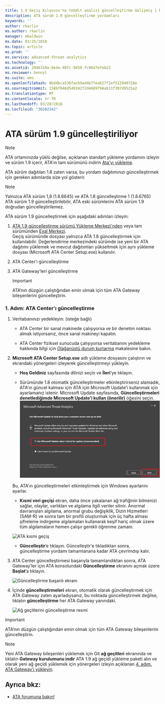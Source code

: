 ```yaml
---
title: 1.9 Geçiş Kılavuzu'na tehdit analizi güncelleştirme Gelişmiş | Microsoft Docs
description: ATA sürüm 1.9 güncelleştirme yordamları
keywords: ''
author: rkarlin
ms.author: rkarlin
manager: mbaldwin
ms.date: 03/25/2018
ms.topic: article
ms.prod: ''
ms.service: advanced-threat-analytics
ms.technology: ''
ms.assetid: 2946310a-8e4e-48fc-9450-fc9647efeb22
ms.reviewer: bennyl
ms.suite: ems
ms.openlocfilehash: 0bd4bca536facb9ad4b7fea627f2ef512949728e
ms.sourcegitcommit: 158bf048d549342f2d4689f98ab11f397d9525a2
ms.translationtype: MT
ms.contentlocale: tr-TR
ms.lasthandoff: 03/28/2018
ms.locfileid: "30202342"
---
```

# <a name="updating-ata-to-version-19"></a>ATA sürüm 1.9 güncelleştiriliyor

> [!NOTE] 
> ATA ortamınızda yüklü değilse, açıklanan standart yükleme yordamını izleyin ve sürüm 1.9 içerir, ATA'ın tam sürümünü indirin [Ata'yı yükleme](install-ata-step1.md).

ATA sürüm dağıtılan 1.8 zaten varsa, bu yordam dağıtımınızı güncelleştirmek için gereken adımlarda size yol gösterir.

> [!NOTE] 
>  Yalnızca ATA sürüm 1,8 (1.8.6645) ve ATA 1.8 güncelleştirme 1 (1.8.6765) ATA sürüm 1.9 güncelleştirilebilir, ATA eski sürümlerini ATA sürüm 1.9 doğrudan güncelleştirilemez.

ATA sürüm 1.9 güncelleştirmek için aşağıdaki adımları izleyin:

1.  [ATA 1.9 güncelleştirme sürümü Yükleme Merkezi'nden](https://www.microsoft.com/download/details.aspx?id=56725) veya tam sürümünden [Eval Merkezi](http://www.microsoft.com/evalcenter/evaluate-microsoft-advanced-threat-analytics).<br>
Geçiş sürümünde dosyası yalnızca ATA 1.8 güncelleştirmek için kullanılabilir. Değerlendirme merkezindeki sürümde ise yeni bir ATA dağıtımı yüklemek ve mevcut dağıtımları yükseltmek için aynı yükleme dosyası (Microsoft ATA Center Setup.exe) kullanılır.

2.  ATA Center’ı güncelleştirme

4.  ATA Gateway’leri güncelleştirme

    > [!IMPORTANT]
    > ATA’nın düzgün çalıştığından emin olmak için tüm ATA Gateway bileşenlerini güncelleştirin.

### <a name="step-1-update-the-ata-center"></a>1. Adım: ATA Center’ı güncelleştirme

1.  Veritabanınızı yedekleyin: (isteğe bağlı)

    -   ATA Center bir sanal makinede çalışıyorsa ve bir denetim noktası almak istiyorsanız, önce sanal makineyi kapatın.

    -   ATA Center fiziksel sunucuda çalışıyorsa veritabanını yedekleme hakkında bilgi için [Olağanüstü durum kurtarma](disaster-recovery.md) makalesine bakın.

2.  **Microsoft ATA Center Setup.exe** adlı yükleme dosyasını çalıştırın ve ekrandaki yönergeleri izleyerek güncelleştirmeyi yükleyin.

    -  **Hoş Geldiniz** sayfasında dilinizi seçin ve **İleri**’ye tıklayın.

    -  Sürümünde 1.8 otomatik güncelleştirmeler etkinleştirirseniz alamadık, ATA'ın güncel kalması için ATA için Microsoft Update'i kullanmak için ayarlamanız istenir.  Microsoft Update sayfasında, **Güncelleştirmeleri denetlediğimde Microsoft Update'i kullan (önerilir)** öğesini seçin.
    ![ATA güncel resmi tutun](media/ata_ms_update.png)
     
     Bu, ATA'ın güncelleştirmeleri etkinleştirmek için Windows ayarlarını ayarlar. 
    
    -  **Kısmi veri geçişi** ekran, daha önce yakalanan ağ trafiğinin bilmenizi sağlar, olaylar, varlıkları ve algılama ilgili veriler silinir. Anormal davranışları algılama, anormal grubu değişiklik, Dizin Hizmetleri (SAM-R) ve sonra tam bir profili oluşturmak için üç hafta alması şifreleme indirgeme algılamaları kullanarak keşif hariç olmak üzere tüm algılamaların hemen çalışır gerekli öğrenme zamanı. 
     
      ![ATA kısmi geçiş](media/partial-migration.png)

    -  **Güncelleştir**’e tıklayın. Güncelleştir'e tıkladıktan sonra, güncelleştirme yordamı tamamlanana kadar ATA çevrimdışı kalır.

4.  ATA Center güncelleştirmesi başarıyla tamamlandıktan sonra, ATA Gateway’ler için ATA konsolundaki **Güncelleştirme** ekranını açmak üzere **Başlat**’a tıklayın.

     ![Güncelleştirme başarılı ekranı](media/migration-center-success.png)

5.  İçinde **güncelleştirmeleri** ekran, otomatik olarak güncelleştirmek için ATA Gateway zaten ayarladıysanız, bu noktada güncelleştirmek değilse, tıklatın **güncelleştirme** her ATA Gateway yanındaki.
  
     ![Ağ geçitlerini güncelleştirme resmi](media/migration-update-gw.png)

  
> [!IMPORTANT] 
> ATA’nın düzgün çalıştığından emin olmak için tüm ATA Gateway bileşenlerini güncelleştirin.
 
> [!NOTE] 
> Yeni ATA Gateway bileşenleri yüklemek için Git **ağ geçitleri** ekranında ve tıklatın **Gateway kurulumunu indir** ATA 1.9 ağ geçidi yükleme paketi alın ve olarak yeni ağ geçidi yüklemek için yönergeleri izleyin açıklanan [4. adım. ATA Gateway’i yükleyin](install-ata-step4.md).


## <a name="see-also"></a>Ayrıca bkz:

- [ATA forumuna bakın!](https://social.technet.microsoft.com/Forums/security/home?forum=mata)
